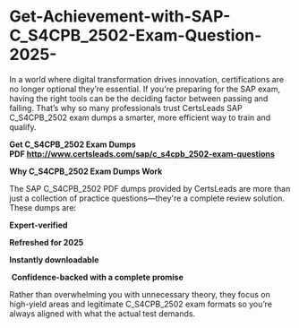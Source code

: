 # Get-Achievement-with-SAP-C_S4CPB_2502-Exam-Question-2025-
<p>In a world where digital transformation drives innovation, certifications are no longer optional they&rsquo;re essential. If you&#39;re preparing for the SAP exam, having the right tools can be the deciding factor between passing and failing. That&rsquo;s why so many professionals trust CertsLeads SAP C_S4CPB_2502 exam dumps a smarter, more efficient way to train and qualify.</p> <p><strong>Get C_S4CPB_2502 Exam Dumps PDF&nbsp;<a href="http://www.certsleads.com/sap/c_s4cpb_2502-exam-questions">http://www.certsleads.com/sap/c_s4cpb_2502-exam-questions</a></strong></p> <p><strong>Why C_S4CPB_2502 Exam Dumps Work</strong></p> <p>The SAP C_S4CPB_2502 PDF dumps provided by CertsLeads are more than just a collection of practice questions&mdash;they&#39;re a complete review solution. These dumps are:</p> <p><strong>Expert-verified</strong></p> <p><strong>Refreshed for 2025</strong></p> <p><strong>Instantly downloadable</strong></p> <p>&nbsp;<strong>Confidence-backed with a complete promise</strong></p> <p>Rather than overwhelming you with unnecessary theory, they focus on high-yield areas and legitimate C_S4CPB_2502 exam formats so you&rsquo;re always aligned with what the actual test demands.</p> <p>&nbsp;</p>
